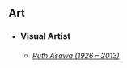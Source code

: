 ## Art
- ### Visual Artist
	- ###### [Ruth Asawa (1926 – 2013)](https://en.wikipedia.org/wiki/Ruth_Asawa)